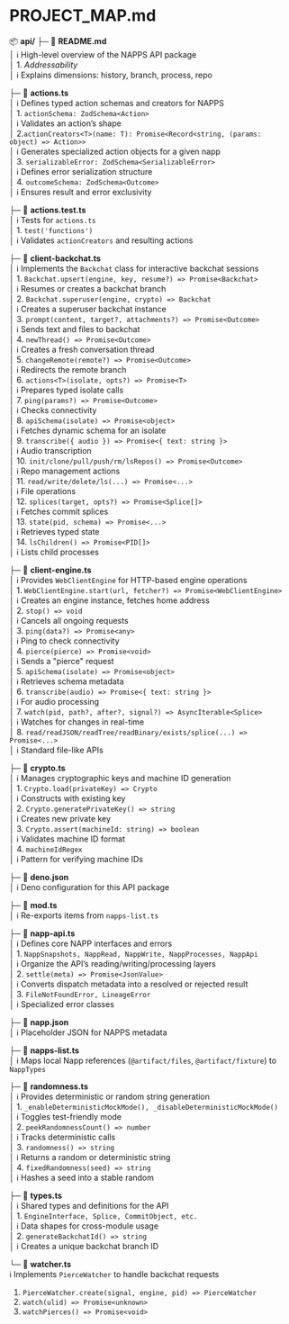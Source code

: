 # PROJECT_MAP.md

📦 **api/** ├─ 📄 **README.md**\
│ ℹ High-level overview of the NAPPS API package\
│ 1. _Addressability_\
│ ℹ Explains dimensions: history, branch, process, repo

├─ 📄 **actions.ts**\
│ ℹ Defines typed action schemas and creators for NAPPS\
│ 1. `actionSchema: ZodSchema<Action>`\
│ ℹ Validates an action’s shape\
│ 2.`actionCreators<T>(name: T): Promise<Record<string, (params: object) => Action>>`\
│ ℹ Generates specialized action objects for a given napp\
│ 3. `serializableError: ZodSchema<SerializableError>`\
│ ℹ Defines error serialization structure\
│ 4. `outcomeSchema: ZodSchema<Outcome>`\
│ ℹ Ensures result and error exclusivity

├─ 📄 **actions.test.ts**\
│ ℹ Tests for `actions.ts`\
│ 1. `test('functions')`\
│ ℹ Validates `actionCreators` and resulting actions

├─ 📄 **client-backchat.ts**\
│ ℹ Implements the `Backchat` class for interactive backchat sessions\
│ 1. `Backchat.upsert(engine, key, resume?) => Promise<Backchat>`\
│ ℹ Resumes or creates a backchat branch\
│ 2. `Backchat.superuser(engine, crypto) => Backchat`\
│ ℹ Creates a superuser backchat instance\
│ 3. `prompt(content, target?, attachments?) => Promise<Outcome>`\
│ ℹ Sends text and files to backchat\
│ 4. `newThread() => Promise<Outcome>`\
│ ℹ Creates a fresh conversation thread\
│ 5. `changeRemote(remote?) => Promise<Outcome>`\
│ ℹ Redirects the remote branch\
│ 6. `actions<T>(isolate, opts?) => Promise<T>`\
│ ℹ Prepares typed isolate calls\
│ 7. `ping(params?) => Promise<Outcome>`\
│ ℹ Checks connectivity\
│ 8. `apiSchema(isolate) => Promise<object>`\
│ ℹ Fetches dynamic schema for an isolate\
│ 9. `transcribe({ audio }) => Promise<{ text: string }>`\
│ ℹ Audio transcription\
│ 10. `init/clone/pull/push/rm/lsRepos() => Promise<Outcome>`\
│ ℹ Repo management actions\
│ 11. `read/write/delete/ls(...) => Promise<...>`\
│ ℹ File operations\
│ 12. `splices(target, opts?) => Promise<Splice[]>`\
│ ℹ Fetches commit splices\
│ 13. `state(pid, schema) => Promise<...>`\
│ ℹ Retrieves typed state\
│ 14. `lsChildren() => Promise<PID[]>`\
│ ℹ Lists child processes

├─ 📄 **client-engine.ts**\
│ ℹ Provides `WebClientEngine` for HTTP-based engine operations\
│ 1. `WebClientEngine.start(url, fetcher?) => Promise<WebClientEngine>`\
│ ℹ Creates an engine instance, fetches home address\
│ 2. `stop() => void`\
│ ℹ Cancels all ongoing requests\
│ 3. `ping(data?) => Promise<any>`\
│ ℹ Ping to check connectivity\
│ 4. `pierce(pierce) => Promise<void>`\
│ ℹ Sends a "pierce" request\
│ 5. `apiSchema(isolate) => Promise<object>`\
│ ℹ Retrieves schema metadata\
│ 6. `transcribe(audio) => Promise<{ text: string }>`\
│ ℹ For audio processing\
│ 7. `watch(pid, path?, after?, signal?) => AsyncIterable<Splice>`\
│ ℹ Watches for changes in real-time\
│ 8. `read/readJSON/readTree/readBinary/exists/splice(...) => Promise<...>`\
│ ℹ Standard file-like APIs

├─ 📄 **crypto.ts**\
│ ℹ Manages cryptographic keys and machine ID generation\
│ 1. `Crypto.load(privateKey) => Crypto`\
│ ℹ Constructs with existing key\
│ 2. `Crypto.generatePrivateKey() => string`\
│ ℹ Creates new private key\
│ 3. `Crypto.assert(machineId: string) => boolean`\
│ ℹ Validates machine ID format\
│ 4. `machineIdRegex`\
│ ℹ Pattern for verifying machine IDs

├─ 📄 **deno.json**\
│ ℹ Deno configuration for this API package

├─ 📄 **mod.ts**\
│ ℹ Re-exports items from `napps-list.ts`

├─ 📄 **napp-api.ts**\
│ ℹ Defines core NAPP interfaces and errors\
│ 1. `NappSnapshots, NappRead, NappWrite, NappProcesses, NappApi`\
│ ℹ Organize the API’s reading/writing/processing layers\
│ 2. `settle(meta) => Promise<JsonValue>`\
│ ℹ Converts dispatch metadata into a resolved or rejected result\
│ 3. `FileNotFoundError, LineageError`\
│ ℹ Specialized error classes

├─ 📄 **napp.json**\
│ ℹ Placeholder JSON for NAPPS metadata

├─ 📄 **napps-list.ts**\
│ ℹ Maps local Napp references (`@artifact/files`, `@artifact/fixture`) to
`NappTypes`

├─ 📄 **randomness.ts**\
│ ℹ Provides deterministic or random string generation\
│ 1. `_enableDeterministicMockMode(), _disableDeterministicMockMode()`\
│ ℹ Toggles test-friendly mode\
│ 2. `peekRandomnessCount() => number`\
│ ℹ Tracks deterministic calls\
│ 3. `randomness() => string`\
│ ℹ Returns a random or deterministic string\
│ 4. `fixedRandomness(seed) => string`\
│ ℹ Hashes a seed into a stable random

├─ 📄 **types.ts**\
│ ℹ Shared types and definitions for the API\
│ 1. `EngineInterface, Splice, CommitObject, etc.`\
│ ℹ Data shapes for cross-module usage\
│ 2. `generateBackchatId() => string`\
│ ℹ Creates a unique backchat branch ID

└─ 📄 **watcher.ts**\
ℹ Implements `PierceWatcher` to handle backchat requests

1. `PierceWatcher.create(signal, engine, pid) => PierceWatcher`
2. `watch(ulid) => Promise<unknown>`
3. `watchPierces() => Promise<void>`
